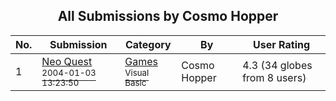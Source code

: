 ﻿<div align="center">

## All Submissions by Cosmo Hopper

</div>

No.  | Submission | Category | By   | User Rating
---- | ---------- | -------- | ---- | -----------
1 | [Neo Quest<br /><sup>2004-01-03 13:23:50</sup>](https://github.com/Planet-Source-Code/cosmo-hopper-neo-quest__1-51468) | [Games<br /><sup>Visual Basic</sup>](../ByCategory/games__1-38.md) | Cosmo Hopper | 4.3 (34 globes from 8 users)

